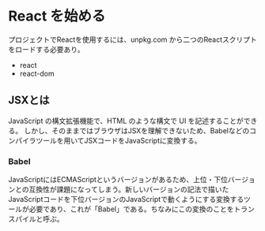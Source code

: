 # React を始める
プロジェクトでReactを使用するには、unpkg.com から二つのReactスクリプトをロードする必要あり。
- react
- react-dom

## JSXとは
JavaScript の構文拡張機能で、HTML のような構文で UI を記述することができる。
しかし、そのままではブラウザはJSXを理解できないため、Babelなどのコンパイラツールを用いてJSXコードをJavaScriptに変換する。

### Babel
JavaScriptにはECMAScriptというバージョンがあるため、上位・下位バージョンとの互換性が課題になってしまう。新しいバージョンの記法で描いたJavaScriptコードを下位バージョンのJavaScriptで動くようにする変換するツールが必要であり、これが「Babel」である。ちなみにこの変換のことをトランスパイルと呼ぶ。